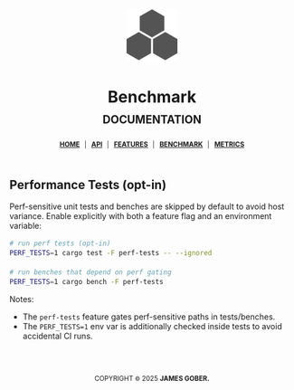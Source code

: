 <div align="center">
    <img width="90px" height="auto" src="https://raw.githubusercontent.com/jamesgober/jamesgober/main/media/icons/hexagon-3.svg" alt="Triple Hexagon">
    <br>
    <h1>
        <strong>Benchmark</strong>
        <sup>
            <br>
            <sub>DOCUMENTATION</sub>
            <br>
        </sup>
    </h1>
</div>
<div align="center">
    <sup>
        <a href="../README.md" title="Project Home"><b>HOME</b></a>
        <span>&nbsp;│&nbsp;</span>
        <a href="./API.md" title="API Reference"><b>API</b></a>
        <span>&nbsp;│&nbsp;</span>
        <a href="./features/README.md" title="Feature Flags"><b>FEATURES</b></a>
        <span>&nbsp;│&nbsp;</span>
        <a href="./BENCHMARK.md" title="Performance Benchmark"><b>BENCHMARK</b></a>
        <span>&nbsp;│&nbsp;</span>
        <a href="./METRICS.md" title="Performance Metrics"><b>METRICS</b></a>
    </sup>
</div>
<br>

## Performance Tests (opt-in)

Perf-sensitive unit tests and benches are skipped by default to avoid host variance. Enable explicitly with both a feature flag and an environment variable:

```bash
# run perf tests (opt-in)
PERF_TESTS=1 cargo test -F perf-tests -- --ignored

# run benches that depend on perf gating
PERF_TESTS=1 cargo bench -F perf-tests
```

Notes:
- The `perf-tests` feature gates perf-sensitive paths in tests/benches.
- The `PERF_TESTS=1` env var is additionally checked inside tests to avoid accidental CI runs.





<!--
:: COPYRIGHT
============================================================================ -->
<div align="center">
  <br>
  <h2></h2>
  <sup>COPYRIGHT <small>&copy;</small> 2025 <strong>JAMES GOBER.</strong></sup>
</div>